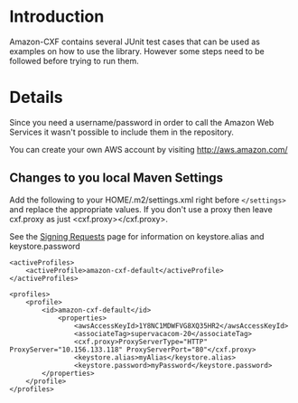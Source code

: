 # Introduction #

Amazon-CXF contains several JUnit test cases that can be used as examples on how to use the library. However some steps need to be followed before trying to run them.


# Details #

Since you need a username/password in order to call the Amazon Web Services it wasn't possible to include them in the repository.

You can create your own AWS account by visiting http://aws.amazon.com/

## Changes to you local Maven Settings ##

Add the following to your HOME/.m2/settings.xml right before ` </settings> ` and replace the appropriate values. If you don't use a proxy then leave cxf.proxy as just <cxf.proxy></cxf.proxy>.

See the [Signing Requests](SigningRequests.md) page for information on keystore.alias and keystore.password

```
<activeProfiles>
	<activeProfile>amazon-cxf-default</activeProfile>
</activeProfiles>

<profiles>
	<profile>
		<id>amazon-cxf-default</id>
			<properties>
				<awsAccessKeyId>1Y8NC1MDWFVG8XQ35HR2</awsAccessKeyId>
				<associateTag>supervacacom-20</associateTag>
				<cxf.proxy>ProxyServerType="HTTP" ProxyServer="10.156.133.118" ProxyServerPort="80"</cxf.proxy>
				<keystore.alias>myAlias</keystore.alias>
				<keystore.password>myPassword</keystore.password>
		</properties>
	</profile>
</profiles>
```